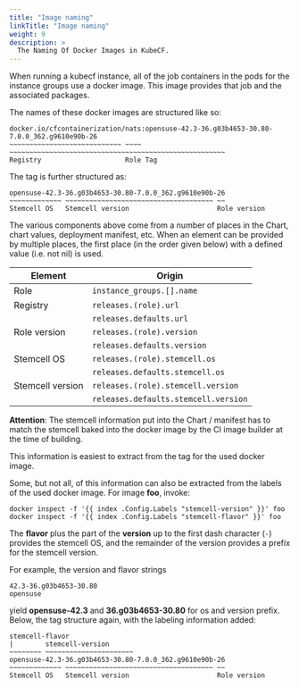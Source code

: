 ```yaml
---
title: "Image naming"
linkTitle: "Image naming"
weight: 9
description: >
  The Naming Of Docker Images in KubeCF.
---
```


When running a kubecf instance, all of the job containers in the pods
for the instance groups use a docker image. This image provides that job and
the associated packages.

The names of these docker images are structured like so:

    docker.io/cfcontainerization/nats:opensuse-42.3-36.g03b4653-30.80-7.0.0_362.g9610e90b-26
    ~~~~~~~~~~~~~~~~~~~~~~~~~~~~ ~~~~ ~~~~~~~~~~~~~~~~~~~~~~~~~~~~~~~~~~~~~~~~~~~~~~~~~~~~~~
    Registry                     Role Tag

The tag is further structured as:

    opensuse-42.3-36.g03b4653-30.80-7.0.0_362.g9610e90b-26
    ~~~~~~~~~~~~~ ~~~~~~~~~~~~~~~~~~~~~~~~~~~~~~~~~~~~~ ~~
    Stemcell OS   Stemcell version                      Role version

The various components above come from a number of places in the
Chart, chart values, deployment manifest, etc. When an element can be
provided by multiple places, the first place (in the order given below)
with a defined value (i.e. not nil) is used.

|Element               |Origin                                |
|---                   |---                                   |
|Role                  |`instance_groups.[].name`             |
|Registry              |`releases.(role).url`                 |
|                      |`releases.defaults.url`               |
|Role version          |`releases.(role).version`             |
|                      |`releases.defaults.version`           |
|Stemcell OS           |`releases.(role).stemcell.os`         |
|                      |`releases.defaults.stemcell.os`       |
|Stemcell version      |`releases.(role).stemcell.version`    |
|                      |`releases.defaults.stemcell.version`  |

__Attention__: The stemcell information put into the Chart / manifest
has to match the stemcell baked into the docker image by the CI image
builder at the time of building.

This information is easiest to extract from the tag for the used
docker image.

Some, but not all, of this information can also be extracted from the
labels of the used docker image. For image __foo__, invoke:

    docker inspect -f '{{ index .Config.Labels "stemcell-version" }}' foo
    docker inspect -f '{{ index .Config.Labels "stemcell-flavor" }}' foo

The __flavor__ plus the part of the __version__ up to the first dash
character (`-`) provides the stemcell OS, and the remainder of the
version provides a prefix for the stemcell version.

For example, the version and flavor strings

    42.3-36.g03b4653-30.80
    opensuse

yield __opensuse-42.3__ and __36.g03b4653-30.80__ for os and version
prefix. Below, the tag structure again, with the labeling information
added:

    stemcell-flavor
    |        stemcell-version
    ~~~~~~~~ ~~~~~~~~~~~~~~~~~~~~~~
    opensuse-42.3-36.g03b4653-30.80-7.0.0_362.g9610e90b-26
    ~~~~~~~~~~~~~ ~~~~~~~~~~~~~~~~~~~~~~~~~~~~~~~~~~~~~ ~~
    Stemcell OS   Stemcell version                      Role version
